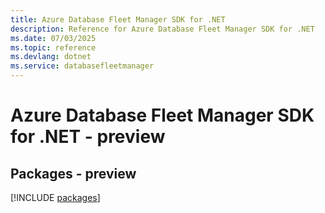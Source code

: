 ```yaml
---
title: Azure Database Fleet Manager SDK for .NET
description: Reference for Azure Database Fleet Manager SDK for .NET
ms.date: 07/03/2025
ms.topic: reference
ms.devlang: dotnet
ms.service: databasefleetmanager
---
```

# Azure Database Fleet Manager SDK for .NET - preview
## Packages - preview
[!INCLUDE [packages](database-fleet-manager-index.md)]